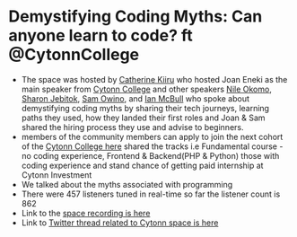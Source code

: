 # Demystifying Coding Myths: Can anyone learn to code? ft @CytonnCollege

- The space was hosted by [Catherine Kiiru](https://twitter.com/CatherineKiiru) who hosted Joan Eneki as the main speaker from [Cytonn College](https://twitter.com/CytonnCollege) and other speakers [Nile Okomo](https://twitter.com/beingnile), [Sharon Jebitok](https://twitter.com/SharonJebitok), [Sam Owino](https://twitter.com/SamProgramiz), and [Ian McBull](https://twitter.com/McBooll) who spoke about demystifying coding myths by sharing their tech journeys, learning paths they used, how they landed their first roles and Joan & Sam shared the hiring process they use and advise to beginners.
- members of the community members can apply to join the next cohort of the [Cytonn College here](https://cytonncollege.ac.ke/) shared the tracks i.e Fundamental course - no coding experience, Frontend & Backend(PHP & Python) those with coding experience and stand chance of getting paid internship at Cytonn Investment
- We talked about the myths associated with programming
- There were 457 listeners tuned in real-time so far the listener count is 862
- Link to the [space recording is here](https://twitter.com/SpaceyaTechKe/status/1552289481604177925?s=20&t=_l1WO2B5mti5Q82nDqUz3g)
- Link to [Twitter thread related to Cytonn space is here](https://twitter.com/SharonJebitok/status/1552703788586307584)